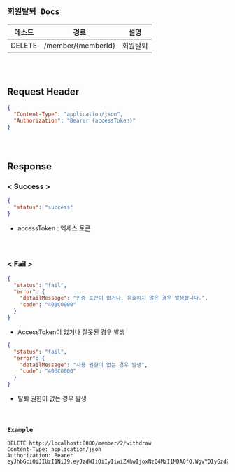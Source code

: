 ## `회원탈퇴 Docs`

| 메소드    | 경로                 | 설명   |
|--------|--------------------|------|
| DELETE | /member/{memberId} | 회원탈퇴 |

### ㅤ
## Request Header

```json
{
  "Content-Type": "application/json",
  "Authorization": "Bearer {accessToken}"
}
```

#### ㅤ
## Response

### < Success >
```json
{
  "status": "success"
}
```

* accessToken : 엑세스 토큰

#### ㅤ
### < Fail >

```json
{
  "status": "fail",
  "error": {
    "detailMessage": "인증 토큰이 없거나, 유효하지 않은 경우 발생합니다.",
    "code": "401CO000"
  }
}
```

- AccessToken이 없거나 잘못된 경우 발생

```json
{
  "status": "fail",
  "error": {
    "detailMessage": "사용 권한이 없는 경우 발생",
    "code": "403CO000"
  }
}
```

- 탈퇴 권한이 없는 경우 발생

<br>

### `Example`

```http request
DELETE http://localhost:8080/member/2/withdraw
Content-Type: application/json
Authorization: Bearer eyJhbGciOiJIUzI1NiJ9.eyJzdWIiOiIyIiwiZXhwIjoxNzQ4MzI1MDA0fQ.WgvYDIyGzdZFnuXzXklnI2pF4ekvjLqG3GspwWBgAj4
```